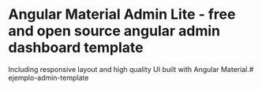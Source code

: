 # Angular Material Admin Lite - free and open source angular admin dashboard template
Including responsive layout and high quality UI built with Angular Material.# ejemplo-admin-template
